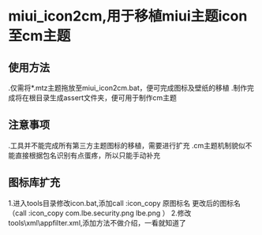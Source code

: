 miui_icon2cm,用于移植miui主题icon至cm主题
===========

使用方法
----------------
.仅需将*.mtz主题拖放至miui_icon2cm.bat，便可完成图标及壁纸的移植
.制作完成将在根目录生成assert文件夹，便可用于制作cm主题

注意事项
----------------
.工具并不能完成所有第三方主题图标的移植，需要进行扩充
.cm主题机制貌似不能直接根据包名识别有点蛋疼，所以只能手动补充

图标库扩充
----------------
1.进入tools目录修改icon.bat,添加call :icon_copy 原图标名 更改后的图标名 （call :icon_copy com.lbe.security.png lbe.png ）
2.修改tools\xml\appfilter.xml,添加方法不做介绍，一看就知道了
